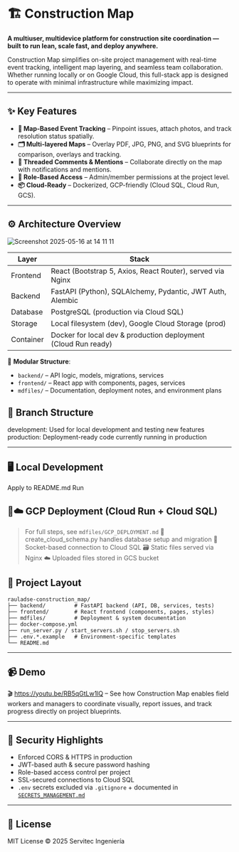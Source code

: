 # 🏗️ Construction Map

**A multiuser, multidevice platform for construction site coordination — built to run lean, scale fast, and deploy anywhere.**

Construction Map simplifies on-site project management with real-time event tracking, intelligent map layering, and seamless team collaboration. Whether running locally or on Google Cloud, this full-stack app is designed to operate with minimal infrastructure while maximizing impact.

---

## ✨ Key Features

- **📍 Map-Based Event Tracking** – Pinpoint issues, attach photos, and track resolution status spatially.
- **🗂️ Multi-layered Maps** – Overlay PDF, JPG, PNG, and SVG blueprints for comparison, overlays and tracking.
- **💬 Threaded Comments & Mentions** – Collaborate directly on the map with notifications and mentions.
- **📁 Role-Based Access** – Admin/member permissions at the project level.
- **📦 Cloud-Ready** – Dockerized, GCP-friendly (Cloud SQL, Cloud Run, GCS).

---

## ⚙️ Architecture Overview


![Screenshot 2025-05-16 at 14 11 11](https://github.com/user-attachments/assets/4a043a0c-d30a-44fa-b1fc-0433570a4b5c)

| Layer     | Stack                                                                 |
|-----------|------------------------------------------------------------------------|
| Frontend  | React (Bootstrap 5, Axios, React Router), served via Nginx             |
| Backend   | FastAPI (Python), SQLAlchemy, Pydantic, JWT Auth, Alembic              |
| Database  | PostgreSQL (production via Cloud SQL)                |
| Storage   | Local filesystem (dev), Google Cloud Storage (prod)                    |
| Container | Docker for local dev & production deployment (Cloud Run ready)         |

📁 **Modular Structure**:
- `backend/` – API logic, models, migrations, services
- `frontend/` – React app with components, pages, services
- `mdfiles/` – Documentation, deployment notes, and environment plans

## 🌿 Branch Structure
development: Used for local development and testing new features
production: Deployment-ready code currently running in production

---

## 🖥️ Local Development
Apply to README.md
Run
 
## 🐳☁️ GCP Deployment (Cloud Run + Cloud SQL)
> For full steps, see `mdfiles/GCP_DEPLOYMENT.md`
🐍 create_cloud_schema.py handles database setup and migration
🔐 Socket-based connection to Cloud SQL
🗃️ Static files served via Nginx
☁️ Uploaded files stored in GCS bucket

## 📁 Project Layout

```
rauladse-construction_map/
├── backend/         # FastAPI backend (API, DB, services, tests)
├── frontend/        # React frontend (components, pages, styles)
├── mdfiles/         # Deployment & system documentation
├── docker-compose.yml
├── run_server.py / start_servers.sh / stop_servers.sh
├── .env.*.example   # Environment-specific templates
└── README.md
```

---

## 📹 Demo

🎬 https://youtu.be/RB5qGtLw1lQ – See how Construction Map enables field workers and managers to coordinate visually, report issues, and track progress directly on project blueprints.

---

## 🔐 Security Highlights

* Enforced CORS & HTTPS in production
* JWT-based auth & secure password hashing
* Role-based access control per project
* SSL-secured connections to Cloud SQL
* `.env` secrets excluded via `.gitignore` + documented in [`SECRETS_MANAGEMENT.md`](./mdfiles/SECRETS_MANAGEMENT.md)

---

## 📄 License

MIT License © 2025 Servitec Ingeniería
